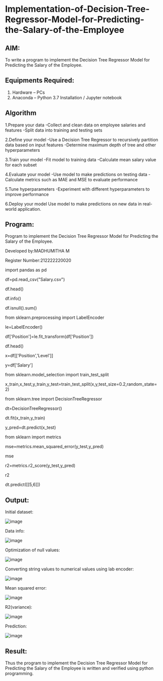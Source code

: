 # Implementation-of-Decision-Tree-Regressor-Model-for-Predicting-the-Salary-of-the-Employee

## AIM:
To write a program to implement the Decision Tree Regressor Model for Predicting the Salary of the Employee.

## Equipments Required:
1. Hardware – PCs
2. Anaconda – Python 3.7 Installation / Jupyter notebook

## Algorithm

1.Prepare your data -Collect and clean data on employee salaries and features -Split data into training and testing sets

2.Define your model -Use a Decision Tree Regressor to recursively partition data based on input features -Determine maximum depth of tree and other hyperparameters

3.Train your model -Fit model to training data -Calculate mean salary value for each subset

4.Evaluate your model -Use model to make predictions on testing data -Calculate metrics such as MAE and MSE to evaluate performance

5.Tune hyperparameters -Experiment with different hyperparameters to improve performance

6.Deploy your model Use model to make predictions on new data in real-world application.

## Program:
Program to implement the Decision Tree Regressor Model for Predicting the Salary of the Employee.

Developed by:MADHUMITHA M

Register Number:212222220020  

import pandas as pd

df=pd.read_csv("Salary.csv")


df.head()

df.info()

df.isnull().sum()

from sklearn.preprocessing import LabelEncoder

le=LabelEncoder()

df['Position']=le.fit_transform(df['Position'])

df.head()

x=df[['Position','Level']]

y=df['Salary']


from sklearn.model_selection import train_test_split

x_train,x_test,y_train,y_test=train_test_split(x,y,test_size=0.2,random_state=2)


from sklearn.tree import DecisionTreeRegressor

dt=DecisionTreeRegressor()

dt.fit(x_train,y_train)

y_pred=dt.predict(x_test)


from sklearn import metrics

mse=metrics.mean_squared_error(y_test,y_pred)

mse

r2=metrics.r2_score(y_test,y_pred)

r2

dt.predict([[5,6]])

## Output:

Initial dataset:

![image](https://github.com/Madhumithamahendran/Implementation-of-Decision-Tree-Regressor-Model-for-Predicting-the-Salary-of-the-Employee/assets/119394403/0431361c-edd2-43be-b055-ba4836b75c81)

Data info:

![image](https://github.com/Madhumithamahendran/Implementation-of-Decision-Tree-Regressor-Model-for-Predicting-the-Salary-of-the-Employee/assets/119394403/62746077-ed08-430d-ba21-04f9746c8bce)

Optimization of null values:

![image](https://github.com/Madhumithamahendran/Implementation-of-Decision-Tree-Regressor-Model-for-Predicting-the-Salary-of-the-Employee/assets/119394403/92665bb3-6204-4ca0-a246-93ec99f55593)

Converting string values to numerical values using lab encoder:

![image](https://github.com/Madhumithamahendran/Implementation-of-Decision-Tree-Regressor-Model-for-Predicting-the-Salary-of-the-Employee/assets/119394403/294eb15a-e3dc-4001-8723-ecc4099484a3)

Mean squared error:

![image](https://github.com/Madhumithamahendran/Implementation-of-Decision-Tree-Regressor-Model-for-Predicting-the-Salary-of-the-Employee/assets/119394403/363b909b-983a-4575-a7f1-35e92efc5c56)

R2(variance):

![image](https://github.com/Madhumithamahendran/Implementation-of-Decision-Tree-Regressor-Model-for-Predicting-the-Salary-of-the-Employee/assets/119394403/008158b6-0683-4b13-bf91-c7fb117339c4)

Prediction:

![image](https://github.com/Madhumithamahendran/Implementation-of-Decision-Tree-Regressor-Model-for-Predicting-the-Salary-of-the-Employee/assets/119394403/049acdc5-9187-4e39-8d6b-efad7a7b9b6d)

## Result:
Thus the program to implement the Decision Tree Regressor Model for Predicting the Salary of the Employee is written and verified using python programming.
